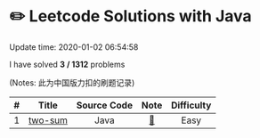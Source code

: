 # :pencil2: Leetcode Solutions with Java
Update time:  2020-01-02 06:54:58


I have solved **3   /  1312** problems

(Notes: 此为中国版力扣的刷题记录)

| # | Title | Source Code | Note | Difficulty |
|:---:|:---:|:---:|:---:|:---:|
|1|[two-sum](https://leetcode-cn.com/problems/two-sum/)|Java|[:memo:](https://github.com/Euthpic/Leetcode-Java/blob/master/note/1.%E4%B8%A4%E6%95%B0%E4%B9%8B%E5%92%8C.md)|Easy|

